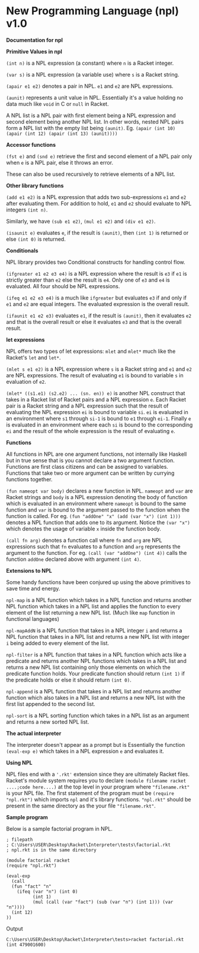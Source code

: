# New Programming Language (npl) v1.0

**Documentation for npl**

**Primitive Values in npl**

`(int n)` is a NPL expression (a constant) where `n` is a Racket integer.

`(var s)` is a NPL expression (a variable use) where `s` is a Racket string.

`(apair e1 e2)` denotes a pair in NPL. `e1` and `e2` are NPL expressions.

`(aunit)` represents a unit value in NPL. Essentially it's a value holding no data much like `void` in C or `null` in Racket.

A NPL list is a NPL pair with first element being a NPL
expression and second element being another NPL list. In other words, nested NPL pairs form a NPL list with the empty list
being `(aunit)`.
Eg. `(apair (int 10) (apair (int 12) (apair (int 13) (aunit))))`

**Accessor functions**

`(fst e)` and `(snd e)` retrieve the first and second element of
a NPL pair only when `e` is a NPL pair, else it throws an error.

These can also be used recursively to retrieve elements of a
NPL list.

**Other library functions**

 `(add e1 e2)` is a NPL expression that adds two sub-expressions
 `e1` and `e2` after evaluating them. For addition to hold, `e1` and `e2` should evaluate to NPL integers `(int n)`.

 Similarly, we have `(sub e1 e2)`, `(mul e1 e2)` and `(div e1 e2)`.

 `(isaunit e)` evaluates `e`, if the result is `(aunit)`, then
 `(int 1)` is returned or else `(int 0)` is returned.

 **Conditionals**

 NPL library provides two Conditional constructs for handling control flow.

 `(ifgreater e1 e2 e3 e4)` is a NPL expression where the result is `e3` if `e1` is strictly greater than `e2` else the result is
 `e4`. Only one of `e3` and `e4` is evaluated. All four should be
 NPL expressions.

 `(ifeq e1 e2 e3 e4)` is a much like `ifgreater` but evaluates `e3` if and only if `e1` and `e2` are equal integers. The evaluated expression is the overall result.

 `(ifaunit e1 e2 e3)` evaluates `e1`, if the result is `(aunit)`,
 then it evaluates `e2` and that is the overall result or else it
 evaluates `e3` and that is the overall result.

**let expressions**

NPL offers two types of let expressions: `mlet` and `mlet*` much like the Racket's `let` and `let*`.

`(mlet s e1 e2)` is a NPL expression where `s` is a Racket string and `e1` and `e2` are NPL expressions. The result of evaluating `e1` is bound to variable `s` in evaluation of `e2`.

`(mlet* ((s1.e1) (s2.e2) ... (sn. en)) e)` is another NPL
construct that takes in a Racket list of Racket pairs and a NPL expression `e`. Each Racket pair is a Racket string and a NPL expression such that the result of evaluating the NPL expression `ei` is bound to variable `si`. `ei` is evaluated in an environment where `s1` through `si-1` is bound to `e1` through `ei-1`. Finally `e` is evaluated in an environment where each `si` is bound to the corresponding `ei` and the result of the whole expression is the result of evaluating `e`.

**Functions**

All functions in NPL are one argument functions, not internally like Haskell but in true sense that is you cannot declare a two argument function. Functions are first class citizens and can be assigned to variables. Functions that take two or more argument can be written by currying functions together.

`(fun nameopt var body)` declares a new function in NPL. `nameopt` and `var` are Racket strings and `body` is a NPL expression denoting the body of function which is evaluated in an environment where `nameopt` is bound to the same function and `var` is bound to the argument passed to the function when the function is called.
For eg. `(fun "addOne" "x" (add (var "x") (int 1)))` denotes a NPL function that adds one to its argument. Notice the `(var "x")` which denotes the usage of variable `x` inside the function body.

`(call fn arg)` denotes a function call where `fn` and `arg` are NPL expressions such that `fn` evaluates to a function and `arg` represents the argument to the function.
For eg. `(call (var "addOne") (int 4))` calls the function `addOne` declared above with argument `(int 4)`.

**Extensions to NPL**

Some handy functions have been conjured up using the above primitives to save time and energy.

`npl-map` is a NPL function which takes in a NPL function and returns another NPL function which takes in a NPL list and applies the function to every element of the list returning a new NPL list. (Much like `map` function in functional languages)

`npl-mapAddN` is a NPL function that takes in a NPL integer `i` and returns a NPL function that takes in a NPL list and returns a new NPL list with integer `i` being added to every element of the list.

`npl-filter` is a NPL function that takes in a NPL function which acts like a predicate and returns another NPL functions which takes in a NPL list and returns a new NPL list containing only those elements on which the predicate function holds. Your predicate function should return `(int 1)` if the predicate holds or else it should return `(int 0)`.

`npl-append` is a NPL function that takes in a NPL list and returns another function which also takes in a NPL list and returns a new NPL list with the first list appended to the second list.

`npl-sort` is a NPL sorting function which takes in a NPL list as an argument and returns a new sorted NPL list.

**The actual interpreter**

The interpreter doesn't appear as a prompt but is Essentially the function `(eval-exp e)` which takes in a NPL expression `e` and evaluates it.

**Using NPL**

NPL files end with a `'.rkt'` extension since they are ultimately Racket files. Racket's module system requires you to declare `(module filename racket ....;code here....)` at the top level in your program where `"filename.rkt"` is your NPL file. The first statement of the program must be `(require "npl.rkt")` which imports `npl` and it's library functions. `"npl.rkt"` should be present in the same directory as the your file `"filename.rkt"`.

**Sample program**

Below is a sample factorial program in NPL.

```
; filepath
; C:\Users\USER\Desktop\Racket\Interpreter\tests\factorial.rkt
; npl.rkt is in the same directory

(module factorial racket
(require "npl.rkt")

(eval-exp
  (call
  (fun "fact" "n"
    (ifeq (var "n") (int 0)
          (int 1)
          (mul (call (var "fact") (sub (var "n") (int 1))) (var "n"))))
  (int 12)
))

```
Output

```
C:\Users\USER\Desktop\Racket\Interpreter\tests>racket factorial.rkt
(int 479001600)
```

